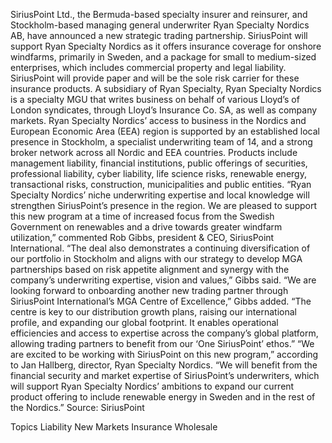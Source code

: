 SiriusPoint Ltd., the Bermuda-based specialty insurer and reinsurer, and Stockholm-based managing general underwriter Ryan Specialty Nordics AB, have announced a new strategic trading partnership.
SiriusPoint will support Ryan Specialty Nordics as it offers insurance coverage for onshore windfarms, primarily in Sweden, and a package for small to medium-sized enterprises, which includes commercial property and legal liability. SiriusPoint will provide paper and will be the sole risk carrier for these insurance products.
A subsidiary of Ryan Specialty, Ryan Specialty Nordics is a specialty MGU that writes business on behalf of various Lloyd’s of London syndicates, through Lloyd’s Insurance Co. SA, as well as company markets.
Ryan Specialty Nordics’ access to business in the Nordics and European Economic Area (EEA) region is supported by an established local presence in Stockholm, a specialist underwriting team of 14, and a strong broker network across all Nordic and EEA countries.
Products include management liability, financial institutions, public offerings of securities, professional liability, cyber liability, life science risks, renewable energy, transactional risks, construction, municipalities and public entities.
“Ryan Specialty Nordics’ niche underwriting expertise and local knowledge will strengthen SiriusPoint’s presence in the region. We are pleased to support this new program at a time of increased focus from the Swedish Government on renewables and a drive towards greater windfarm utilization,” commented Rob Gibbs, president & CEO, SiriusPoint International.
“The deal also demonstrates a continuing diversification of our portfolio in Stockholm and aligns with our strategy to develop MGA partnerships based on risk appetite alignment and synergy with the company’s underwriting expertise, vision and values,” Gibbs said.
“We are looking forward to onboarding another new trading partner through SiriusPoint International’s MGA Centre of Excellence,” Gibbs added. “The centre is key to our distribution growth plans, raising our international profile, and expanding our global footprint. It enables operational efficiencies and access to expertise across the company’s global platform, allowing trading partners to benefit from our ‘One SiriusPoint’ ethos.”
“We are excited to be working with SiriusPoint on this new program,” according to Jan Hallberg, director, Ryan Specialty Nordics. “We will benefit from the financial security and market expertise of SiriusPoint’s underwriters, which will support Ryan Specialty Nordics’ ambitions to expand our current product offering to include renewable energy in Sweden and in the rest of the Nordics.”
Source: SiriusPoint

Topics
Liability
New Markets
Insurance Wholesale
